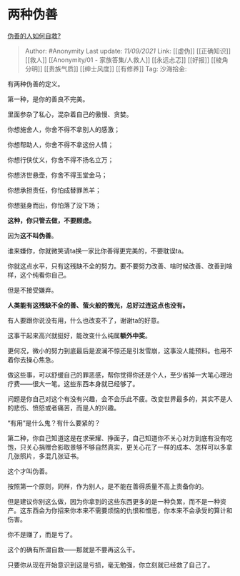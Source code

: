 # 两种伪善
[伪善的人如何自救?](https://www.zhihu.com/question/485132463/answer/2111837572)

> Author: #Anonymity
> Last update: *11/09/2021*
> Link: [[虚伪]] [[正确知识]] [[救人]] [[Anonymity/01 - 家族答集/人救人]] [[永远忐忑]] [[好报]] [[棱角分明]] [[贵族气质]] [[绅士风度]] [[有修养]]
> Tag:
> 沙海拾金:

有两种伪善的定义。

第一种，是你的善良不完美。

里面参杂了私心，混杂着自己的傲慢、贪婪。

你想施舍人，你舍不得不拿别人的感激；

你想帮助人，你舍不得不拿这份人情；

你想行侠仗义，你舍不得不扬名立万；

你想济世悬壶，你舍不得玉堂金马；

你想承担责任，你怕成替罪羔羊；

你想挺身而出，你怕落了没下场；

**这种，你只管去做，不要顾虑。**

因为**这不叫伪善**。

谁来嫌你，你就微笑请ta换一家比你善得更完美的，不要耽误ta。

你就这点水平，只有这残缺不全的努力。要不要努力改善、啥时候改善、改善到啥样，这个纯看你自己。

但是不接受嫌弃。

**人类能有这残缺不全的善、萤火般的微光，总好过连这点也没有。**

有人要跟你说没有用，什么也改变不了，谢谢ta的好意。

这事干起来高兴就挺好，能改变什么纯属**额外中奖**。

更何况，微小的努力到底最后是波澜不惊还是引发雪崩，这事没人能预料。也用不着你去操心焦急。

做这些事，可以舒缓自己的罪恶感，帮你觉得你还是个人，至少省掉一大笔心理治疗费——很大一笔。这些东西本身就已经够了。

问题是你自己对这个有没有兴趣，会不会乐此不疲。改变世界最多的，其实不是人的悲伤、愤怒或者痛苦，而是人的兴趣。

“有用”是什么鬼？有什么要紧的？

第二种，你自己知道这是在求荣耀、挣面子，自己知道你不关心对方到底有没有吃饱，只关心捐赠合影取景够不够自然真实，更关心花了一样的成本、怎样可以多拿几张照片，多混几张证书。

这个才叫伪善。

按照第一个原则，同样，作为别人，是不能在善得质量不高上责备你的。

但是建议你别这么做，因为你拿到的这些东西更多的是一种负累，而不是一种资产。这东西会为你招来你本来不需要烦恼的仇恨和憎恶，你本来不会承受的算计和伤害。

你不是赚了，而是亏了。

这个的确有所谓自救——那就是不要再这么干。

只要你从现在开始意识到这是亏损，毫无勉强，你立刻就已经救了自己了。
